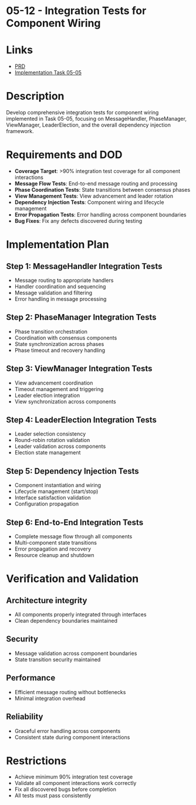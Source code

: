 # 05-12 - Integration Tests for Component Wiring

# Links
- [PRD](/workflow/prd/btc-federation/05_hotstuff_consensus.md)
- [Implementation Task 05-05](/workflow/tasks/btc-federation/05/05-05-component-integration.md)

# Description
Develop comprehensive integration tests for component wiring implemented in Task 05-05, focusing on MessageHandler, PhaseManager, ViewManager, LeaderElection, and the overall dependency injection framework.

# Requirements and DOD
- **Coverage Target**: >90% integration test coverage for all component interactions
- **Message Flow Tests**: End-to-end message routing and processing
- **Phase Coordination Tests**: State transitions between consensus phases
- **View Management Tests**: View advancement and leader rotation
- **Dependency Injection Tests**: Component wiring and lifecycle management
- **Error Propagation Tests**: Error handling across component boundaries
- **Bug Fixes**: Fix any defects discovered during testing

# Implementation Plan

## Step 1: MessageHandler Integration Tests
- Message routing to appropriate handlers
- Handler coordination and sequencing
- Message validation and filtering
- Error handling in message processing

## Step 2: PhaseManager Integration Tests
- Phase transition orchestration
- Coordination with consensus components
- State synchronization across phases
- Phase timeout and recovery handling

## Step 3: ViewManager Integration Tests
- View advancement coordination
- Timeout management and triggering
- Leader election integration
- View synchronization across components

## Step 4: LeaderElection Integration Tests
- Leader selection consistency
- Round-robin rotation validation
- Leader validation across components
- Election state management

## Step 5: Dependency Injection Tests
- Component instantiation and wiring
- Lifecycle management (start/stop)
- Interface satisfaction validation
- Configuration propagation

## Step 6: End-to-End Integration Tests
- Complete message flow through all components
- Multi-component state transitions
- Error propagation and recovery
- Resource cleanup and shutdown

# Verification and Validation

## Architecture integrity
- All components properly integrated through interfaces
- Clean dependency boundaries maintained

## Security
- Message validation across component boundaries
- State transition security maintained

## Performance
- Efficient message routing without bottlenecks
- Minimal integration overhead

## Reliability
- Graceful error handling across components
- Consistent state during component interactions

# Restrictions
- Achieve minimum 90% integration test coverage
- Validate all component interactions work correctly
- Fix all discovered bugs before completion
- All tests must pass consistently